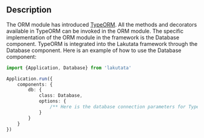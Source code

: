 ## Description

The ORM module has introduced [TypeORM](https://github.com/typeorm/typeorm). All the methods and decorators available in TypeORM can be
invoked in the ORM
module. The specific implementation of the ORM module in the framework is the Database component. TypeORM is integrated
into the Lakutata framework through the Database component. Here is an example of how to use the Database component:

```typescript
import {Application, Database} from 'lakutata'

Application.run({
    components: {
        db: {
            class: Database,
            options: {
                /** Here is the database connection parameters for TypeORM **/
            }
        }
    }
})
```
